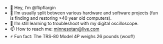 - 👋 Hey, I’m @flipflargin
- 👀 I’m usually split between various hardware and software projects (fun is finding and restoring >40 year old computers).
- 🌱 I’m still learning to troubleshoot with my digital oscilloscope.
- 📫 How to reach me: minnesotan@live.com
- ⚡ Fun fact: The TRS-80 Model 4P weighs 26 pounds (woof!)

<!---
flipflargin/flipflargin is a ✨ special ✨ repository because its `README.md` (this file) appears on your GitHub profile.
You can click the Preview link to take a look at your changes.
--->
